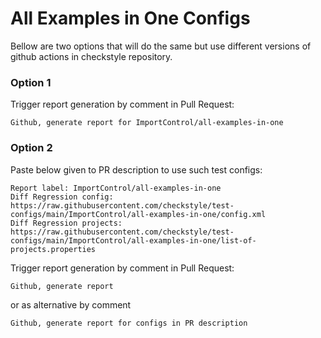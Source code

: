 # All Examples in One Configs

Bellow are two options that will do the same but use different versions
of github actions in checkstyle repository.


### Option 1
Trigger report generation by comment in Pull Request:
```
Github, generate report for ImportControl/all-examples-in-one
```

### Option 2

Paste below given to PR description to use such test configs:
```
Report label: ImportControl/all-examples-in-one
Diff Regression config: https://raw.githubusercontent.com/checkstyle/test-configs/main/ImportControl/all-examples-in-one/config.xml
Diff Regression projects: https://raw.githubusercontent.com/checkstyle/test-configs/main/ImportControl/all-examples-in-one/list-of-projects.properties
```

Trigger report generation by comment in Pull Request:
```
Github, generate report
```
or as alternative by comment
```
Github, generate report for configs in PR description
```
